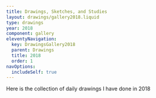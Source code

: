 ```yaml
---
title: Drawings, Sketches, and Studies
layout: drawings/gallery2018.liquid
type: drawings
year: 2018
component: gallery
eleventyNavigation:
  key: DrawingsGallery2018
  parent: Drawings
  title: 2018
  order: 1
navOptions:
  includeSelf: true
---
```


Here is the collection of daily drawings I have done in 2018
